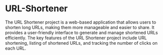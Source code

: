 # URL-Shortener

The URL Shortener project is a web-based application that allows users to shorten long URLs, making them more manageable and easier to share. It provides a user-friendly interface to generate and manage shortened URLs efficiently. The key features of the URL Shortener project include URL shortening, listing of shortened URLs, and tracking the number of clicks on each URL.
